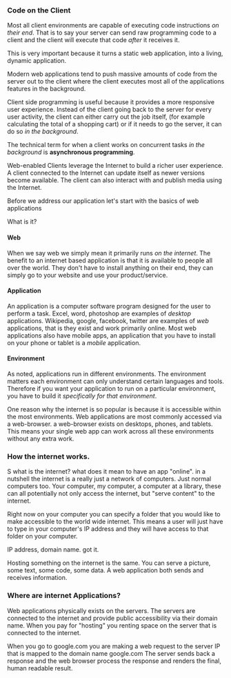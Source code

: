 
### Code on the Client

Most all client environments are capable of executing code instructions _on their end_.
That is to say your server can send raw programming code to a client and the client 
will execute that code _after_ it receives it.

This is very important because it turns a static web application,
into a living, dynamic application.

Modern web applications tend to push massive amounts of code from the server out to the client
where the client executes most all of the applications features in the background.

Client side programming is useful because it provides a more responsive user experience.
Instead of the client going back to the server for every user activity, the client can either carry out the job itself,
(for example calculating the total of a shopping cart) or if it needs to go the server, it can do so _in the background_.


The technical term for when a client works on concurrent tasks _in the background_ is **asynchronous programming**.



Web-enabled Clients leverage the Internet to build a richer user experience. A client connected to the Internet can update itself as newer versions become available. The client can also interact with and publish media using the Internet.




















Before we address our application let's start with the basics of web applications

What is it?

#### Web
When we say web we simply mean it primarily runs _on the internet_.
The benefit to an internet based application is that it is available to people all over the world.
They don't have to install anything on their end, they can simply go to your website and use your product/service.

#### Application

An application is a computer software program designed for the user to perform a task.
Excel, word, photoshop are examples of _desktop_ applications.
Wikipedia, google, facebook, twitter are examples of _web_ applications, that is they exist and work primarily online.
Most web applications also have mobile apps, an application that you have to install on your phone or tablet is a _mobile_ application.

#### Environment

As noted, applications run in different environments.
The environment matters each environment can only understand certain languages and tools.
Therefore if you want your application to run on a particular environment, you have to build it _specifically for that environment_.

One reason why the internet is so popular is because it is accessible within the most environments.
Web applications are most commonly accessed via a web-browser. a web-browser exists on desktops, phones, and tablets. 
This means your single web app can work across all these environments without any extra work.

### How the internet works.

S what is the internet? what does it mean to have an app "online".
in a nutshell the internet is a really just a network of computers.
Just normal computers too. Your computer, my computer, a computer at a library,
these can all potentially not only access the internet, but "serve content" to the internet.

Right now on your computer you can specify a folder that you would like to make accessible to the world wide internet.
This means a user will just have to type in your computer's IP address and they will have access to that folder on your computer.

IP address, domain name. got it.

Hosting something on the internet is the same. You can serve a picture, some text, some code, some data.
A web application both sends and receives information.


### Where are internet Applications?

Web applications physically exists on the servers. The servers are connected to the internet and 
provide public accessibility via their domain name. 
When you pay for "hosting" you renting space on the server that is connected to the internet.

When you go to google.com you are making a web request to the server IP that is mapped to the domain name google.com
The server sends back a response and the web browser process the response and renders the final, human readable result.


